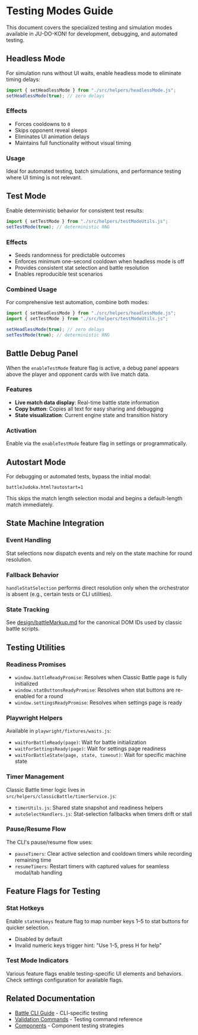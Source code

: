 # Testing Modes Guide

This document covers the specialized testing and simulation modes available in JU-DO-KON! for development, debugging, and automated testing.

## Headless Mode

For simulation runs without UI waits, enable headless mode to eliminate timing delays:

```js
import { setHeadlessMode } from "./src/helpers/headlessMode.js";
setHeadlessMode(true); // zero delays
```

### Effects
- Forces cooldowns to `0`
- Skips opponent reveal sleeps
- Eliminates UI animation delays
- Maintains full functionality without visual timing

### Usage
Ideal for automated testing, batch simulations, and performance testing where UI timing is not relevant.

## Test Mode

Enable deterministic behavior for consistent test results:

```js
import { setTestMode } from "./src/helpers/testModeUtils.js";
setTestMode(true); // deterministic RNG
```

### Effects
- Seeds randomness for predictable outcomes
- Enforces minimum one-second cooldown when headless mode is off
- Provides consistent stat selection and battle resolution
- Enables reproducible test scenarios

### Combined Usage

For comprehensive test automation, combine both modes:

```js
import { setHeadlessMode } from "./src/helpers/headlessMode.js";
import { setTestMode } from "./src/helpers/testModeUtils.js";

setHeadlessMode(true); // zero delays
setTestMode(true); // deterministic RNG
```

## Battle Debug Panel

When the `enableTestMode` feature flag is active, a debug panel appears above the player and opponent cards with live match data.

### Features
- **Live match data display**: Real-time battle state information
- **Copy button**: Copies all text for easy sharing and debugging
- **State visualization**: Current engine state and transition history

### Activation
Enable via the `enableTestMode` feature flag in settings or programmatically.

## Autostart Mode

For debugging or automated tests, bypass the initial modal:

```
battleJudoka.html?autostart=1
```

This skips the match length selection modal and begins a default-length match immediately.

## State Machine Integration

### Event Handling
Stat selections now dispatch events and rely on the state machine for round resolution. 

### Fallback Behavior
`handleStatSelection` performs direct resolution only when the orchestrator is absent (e.g., certain tests or CLI utilities).

### State Tracking
See [design/battleMarkup.md](../design/battleMarkup.md) for the canonical DOM IDs used by classic battle scripts.

## Testing Utilities

### Readiness Promises
- `window.battleReadyPromise`: Resolves when Classic Battle page is fully initialized
- `window.statButtonsReadyPromise`: Resolves when stat buttons are re-enabled for a round
- `window.settingsReadyPromise`: Resolves when settings page is ready

### Playwright Helpers
Available in `playwright/fixtures/waits.js`:
- `waitForBattleReady(page)`: Wait for battle initialization
- `waitForSettingsReady(page)`: Wait for settings page readiness  
- `waitForBattleState(page, state, timeout)`: Wait for specific machine state

### Timer Management
Classic Battle timer logic lives in `src/helpers/classicBattle/timerService.js`:
- `timerUtils.js`: Shared state snapshot and readiness helpers
- `autoSelectHandlers.js`: Stat-selection fallbacks when timers drift or stall

### Pause/Resume Flow
The CLI's pause/resume flow uses:
- `pauseTimers`: Clear active selection and cooldown timers while recording remaining time
- `resumeTimers`: Restart timers with captured values for seamless modal/tab handling

## Feature Flags for Testing

### Stat Hotkeys
Enable `statHotkeys` feature flag to map number keys 1–5 to stat buttons for quicker selection.
- Disabled by default
- Invalid numeric keys trigger hint: "Use 1-5, press H for help"

### Test Mode Indicators
Various feature flags enable testing-specific UI elements and behaviors. Check settings configuration for available flags.

## Related Documentation
- [Battle CLI Guide](./battle-cli.md) - CLI-specific testing
- [Validation Commands](./validation-commands.md) - Testing command reference
- [Components](./components.md) - Component testing strategies
